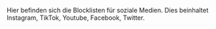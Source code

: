 Hier befinden sich die Blocklisten für soziale Medien.
Dies beinhaltet Instagram, TikTok, Youtube, Facebook, Twitter.
